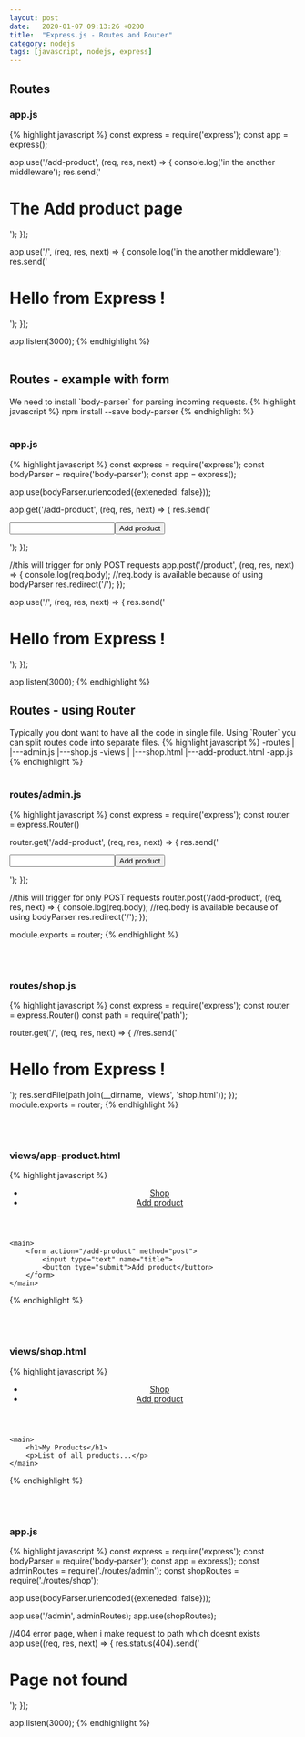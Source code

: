 ```yaml
---
layout: post
date:   2020-01-07 09:13:26 +0200
title:  "Express.js - Routes and Router"
category: nodejs
tags: [javascript, nodejs, express]
---
```


<h2>Routes</h2>
<h3>app.js</h3>
{% highlight javascript %}
const express = require('express');
const app = express();

app.use('/add-product', (req, res, next) => {
    console.log('in the another middleware');
    res.send('<h1>The Add product page</h1>');
});

app.use('/', (req, res, next) => {
    console.log('in the another middleware');
    res.send('<h1>Hello from Express !</h1>');
});

app.listen(3000);
{% endhighlight %}
<br /><br />


<h2>Routes - example with form</h2>
We need to install `body-parser` for parsing incoming requests.
{% highlight javascript %}
npm install --save body-parser
{% endhighlight %}
<br /><br />

<h3>app.js</h3>
{% highlight javascript %}
const express = require('express');
const bodyParser = require('body-parser');
const app = express();

app.use(bodyParser.urlencoded({exteneded: false}));

app.get('/add-product', (req, res, next) => {
    res.send('<form action="/product" method="POST"><input type="text" name="title"><button type="submit">Add product</button></form>');
});

//this will trigger for only POST requests
app.post('/product', (req, res, next) => {
    console.log(req.body);  //req.body is available because of using bodyParser
    res.redirect('/');
});

app.use('/', (req, res, next) => {
    res.send('<h1>Hello from Express !</h1>');
});

app.listen(3000);
{% endhighlight %}



<h2>Routes - using Router</h2>
Typically you dont want to have all the code in single file. Using `Router` you can split routes code into separate files.
{% highlight javascript %}
-routes
    |
    |---admin.js
    |---shop.js
-views
    |
    |---shop.html
    |---add-product.html
-app.js
{% endhighlight %}
<br /><br />

<h3>routes/admin.js</h3>
{% highlight javascript %}
const express = require('express');
const router = express.Router()

router.get('/add-product', (req, res, next) => {
    res.send('<form action="/admin/add-product" method="POST"><input type="text" name="title"><button type="submit">Add product</button></form>');
});

//this will trigger for only POST requests
router.post('/add-product', (req, res, next) => {
    console.log(req.body);  //req.body is available because of using bodyParser
    res.redirect('/');
});

module.exports = router;
{% endhighlight %}

<br /><br />

<h3>routes/shop.js</h3>
{% highlight javascript %}
const express = require('express');
const router = express.Router()
const path = require('path');

router.get('/', (req, res, next) => {
    //res.send('<h1>Hello from Express !</h1>');
    res.sendFile(path.join(__dirname, 'views', 'shop.html'));
});
module.exports = router;
{% endhighlight %}

<br /><br />
<h3>views/app-product.html</h3>
{% highlight javascript %}
<!DOCTYPE html>
<html>
<body>
    <header>
        <nav>
            <ul>
                <li><a href="/">Shop</a></li>
                <li><a href="/add-product">Add product</a></li>
            </ul>
        </nav>
    </header>

    <main>
        <form action="/add-product" method="post">
            <input type="text" name="title">
            <button type="submit">Add product</button>
        </form>
    </main>
</body>
</html>
{% endhighlight %}


<br /><br />
<h3>views/shop.html</h3>
{% highlight javascript %}
<!DOCTYPE html>
<html>
<body>
    <header>
        <nav>
            <ul>
                <li><a href="/">Shop</a></li>
                <li><a href="/add-product">Add product</a></li>
            </ul>
        </nav>
    </header>

    <main>
        <h1>My Products</h1>
        <p>List of all products...</p>
    </main>
</body>
</html>
{% endhighlight %}

<br /><br />
<h3>app.js</h3>
{% highlight javascript %}
const express = require('express');
const bodyParser = require('body-parser');
const app = express();
const adminRoutes = require('./routes/admin');
const shopRoutes = require('./routes/shop');

app.use(bodyParser.urlencoded({exteneded: false}));

app.use('/admin', adminRoutes);
app.use(shopRoutes);

//404 error page, when i make request to path which doesnt exists
app.use((req, res, next) => {
    res.status(404).send('<h1>Page not found</h1>');
});

app.listen(3000);
{% endhighlight %}

